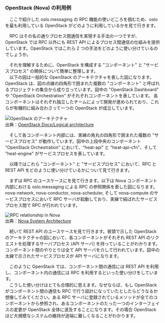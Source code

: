 ### OpenStack (Nova) の利用例
　ここで紹介した oslo.messaging の RPC 機能の使いどころを掴むため、oslo を最も利用している OpenStack がどのように利用しているかを見て行きます。
  
　RPC はその名の通りプロセス間通信を実現する手法の一つですが、OpenStack では RPC 以外にも REST API によるプロセス間通信の仕組みを提供しています。OpenStack ではこれら 2 つの手法をどのように使い分けているのでしょうか。  

　それを理解するために、OpenStack を構成する "コンポーネント" と "サービスプロセス" の関係について簡単に整理します。  
　以下の図は一般的な OpenStack のアーキテクチャを表した図になります。OpenStack は、図の点線の四角形で囲まれた複数の "コンポーネント" と呼ばれるプロジェクトの集合から成り立っています。図中の "OpenStack Dashboard" や "OpenStack Orchestration" がそれぞれコンポーネントを表しています。 各コンポーネントはそれぞれ独立したチームによって開発が進められており、これらが有機的に組み合わさって一つの OpenStack が成立しています。  
  
![OpenStack のアーキテクチャ](http://docs.openstack.org/admin-guide/_images/openstack-arch-kilo-logical-v1.png)  
出典：[OpenStack Docs/Logical architecture](http://docs.openstack.org/admin-guide/common/get-started-logical-architecture.html)  

　そして各コンポーネント内部には、実線の角丸の四角形で囲まれた複数の "サービスプロセス" が動作しています。図中の上段中央のコンポーネント "OpenStack Orchestration" において、"heat-api" と "heat-api-cfn"、そして "heat-engine" がサービスプロセスを表しています。  

　以降ではこれら "コンポーネント" と "サービスプロセス" において、RPC と REST API をどのように使い分けているかについて見て行きます。  
  
　まずは RPC のユースケースにを見て行きます。以下は Nova コンポーネント内部における oslo.messaging による RPC の参照関係を表した図になります。nova-network, nova-conductor, nova-scheduler, そして nova-compute のサービスプロセスにおいて RPC サーバが起動しており、実線で結ばれたサービスプロセス間で RPC が行われています。  
  
![RPC relationship in Nova](https://github.com/userlocalhost2000/draft-oslo.messaging/blob/master/img/nova-rpc-usecase.png?raw=true)  
出典：[Nova System Architecture](http://docs.openstack.org/developer/nova/architecture.html)  
  
　続いて REST API のユースケースを見て行きます。冒頭で示した OpenStack のアーキテクチャの図において、各コンポーネントがそれぞれ REST API のリクエストを処理するサーバプロセス (API サーバ) を持っていることがわかります。コンポーネント間のやりとりは全て API サーバを介して行われています。図中の太線で示されたサービスプロセスが API サーバになります。  
  
　このように OpenStack では、コンポーネント間の通信には REST API を利用し、コンポーネント内の通信には RPC を利用するといった使い分けをしています。  
　こうした使い分けはとても合理的に思えます。なぜならば、もし OpenStack がコンポーネント間の通信も RPC で行う設計になっていたとしたらどうなるか想像してみてください。ある RPC サーバに登録されているメソッドが全てのコンポーネントから参照され、あるコンポーネントのたった一つのインターフェイスの変更が OpenStack 全体に波及することになります。その場合 OpenStack ほど大規模なシステムの維持が途端に難しくなることがわかります。  
